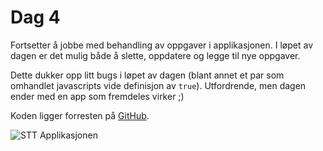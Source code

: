 # Dag 4

Fortsetter å jobbe med behandling av oppgaver i applikasjonen. I løpet av dagen
er det mulig både å slette, oppdatere og legge til nye oppgaver.

Dette dukker opp litt bugs i løpet av dagen (blant annet et par som omhandlet
javascripts vide definisjon av `true`). Utfordrende, men dagen ender med en
app som fremdeles virker ;)

Koden ligger forresten på [GitHub](https://github.com/erikns/stt).

![STT
Applikasjonen](https://raw.githubusercontent.com/erikns/rblog-content/master/public/assets/stt_app.png)
